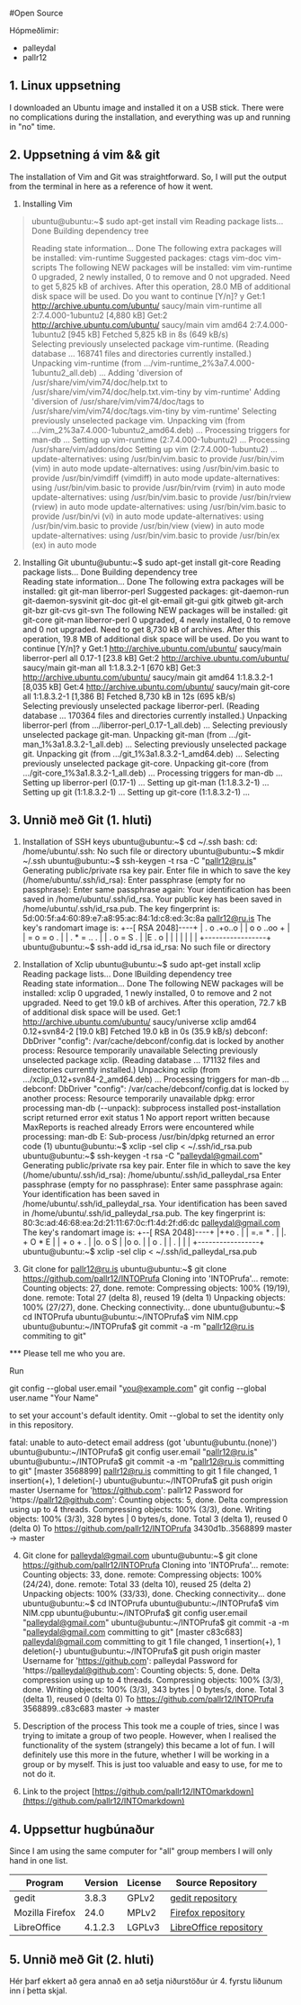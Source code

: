 #Open Source

Hópmeðlimir:

* palleydal
* pallr12

## 1. Linux uppsetning

I downloaded an Ubuntu image and installed it on a USB stick. There were no complications during the installation, and everything was up and running in "no" time.

## 2. Uppsetning á vim && git

The installation of Vim and Git was straightforward. So, I will put the output from the terminal in here as a reference of how it went.

1) Installing Vim

> ubuntu@ubuntu:~$ sudo apt-get install vim
> Reading package lists... Done
> Building dependency tree
>       
> Reading state information... Done
> The following extra packages will be installed:
>   vim-runtime
> Suggested packages:
>   ctags vim-doc vim-scripts
> The following NEW packages will be installed:
>   vim vim-runtime
> 0 upgraded, 2 newly installed, 0 to remove and 0 not upgraded.
> Need to get 5,825 kB of archives.
> After this operation, 28.0 MB of additional disk space will be used.
> Do you want to continue [Y/n]? y
> Get:1 http://archive.ubuntu.com/ubuntu/ saucy/main vim-runtime all 2:7.4.000-1ubuntu2 [4,880 kB]
> Get:2 http://archive.ubuntu.com/ubuntu/ saucy/main vim amd64 2:7.4.000-1ubuntu2 [945 kB]
> Fetched 5,825 kB in 8s (649 kB/s)                                              
> Selecting previously unselected package vim-runtime.
> (Reading database ... 168741 files and directories currently installed.)
> Unpacking vim-runtime (from .../vim-runtime_2%3a7.4.000-1ubuntu2_all.deb) ...
> Adding 'diversion of /usr/share/vim/vim74/doc/help.txt to /usr/share/vim/vim74/doc/help.txt.vim-tiny by vim-runtime'
> Adding 'diversion of /usr/share/vim/vim74/doc/tags to /usr/share/vim/vim74/doc/tags.vim-tiny by vim-runtime'
> Selecting previously unselected package vim.
> Unpacking vim (from .../vim_2%3a7.4.000-1ubuntu2_amd64.deb) ...
> Processing triggers for man-db ...
> Setting up vim-runtime (2:7.4.000-1ubuntu2) ...
> Processing /usr/share/vim/addons/doc
> Setting up vim (2:7.4.000-1ubuntu2) ...
> update-alternatives: using /usr/bin/vim.basic to provide /usr/bin/vim (vim) in auto mode
> update-alternatives: using /usr/bin/vim.basic to provide /usr/bin/vimdiff (vimdiff) in auto mode
> update-alternatives: using /usr/bin/vim.basic to provide /usr/bin/rvim (rvim) in auto mode
> update-alternatives: using /usr/bin/vim.basic to provide /usr/bin/rview (rview) in auto mode
> update-alternatives: using /usr/bin/vim.basic to provide /usr/bin/vi (vi) in auto mode
> update-alternatives: using /usr/bin/vim.basic to provide /usr/bin/view (view) in auto mode
> update-alternatives: using /usr/bin/vim.basic to provide /usr/bin/ex (ex) in auto mode

2) Installing Git
ubuntu@ubuntu:~$ sudo apt-get install git-core
Reading package lists... Done
Building dependency tree       
Reading state information... Done
The following extra packages will be installed:
  git git-man liberror-perl
Suggested packages:
  git-daemon-run git-daemon-sysvinit git-doc git-el git-email git-gui gitk
  gitweb git-arch git-bzr git-cvs git-svn
The following NEW packages will be installed:
  git git-core git-man liberror-perl
0 upgraded, 4 newly installed, 0 to remove and 0 not upgraded.
Need to get 8,730 kB of archives.
After this operation, 19.8 MB of additional disk space will be used.
Do you want to continue [Y/n]? y
Get:1 http://archive.ubuntu.com/ubuntu/ saucy/main liberror-perl all 0.17-1 [23.8 kB]
Get:2 http://archive.ubuntu.com/ubuntu/ saucy/main git-man all 1:1.8.3.2-1 [670 kB]
Get:3 http://archive.ubuntu.com/ubuntu/ saucy/main git amd64 1:1.8.3.2-1 [8,035 kB]
Get:4 http://archive.ubuntu.com/ubuntu/ saucy/main git-core all 1:1.8.3.2-1 [1,386 B]
Fetched 8,730 kB in 12s (695 kB/s)                                             
Selecting previously unselected package liberror-perl.
(Reading database ... 170364 files and directories currently installed.)
Unpacking liberror-perl (from .../liberror-perl_0.17-1_all.deb) ...
Selecting previously unselected package git-man.
Unpacking git-man (from .../git-man_1%3a1.8.3.2-1_all.deb) ...
Selecting previously unselected package git.
Unpacking git (from .../git_1%3a1.8.3.2-1_amd64.deb) ...
Selecting previously unselected package git-core.
Unpacking git-core (from .../git-core_1%3a1.8.3.2-1_all.deb) ...
Processing triggers for man-db ...
Setting up liberror-perl (0.17-1) ...
Setting up git-man (1:1.8.3.2-1) ...
Setting up git (1:1.8.3.2-1) ...
Setting up git-core (1:1.8.3.2-1) ...

## 3. Unnið með Git (1. hluti)

1) Installation of SSH keys
ubuntu@ubuntu:~$ cd ~/.ssh
bash: cd: /home/ubuntu/.ssh: No such file or directory
ubuntu@ubuntu:~$ mkdir ~/.ssh
ubuntu@ubuntu:~$ ssh-keygen -t rsa -C "pallr12@ru.is"
Generating public/private rsa key pair.
Enter file in which to save the key (/home/ubuntu/.ssh/id_rsa): 
Enter passphrase (empty for no passphrase): 
Enter same passphrase again: 
Your identification has been saved in /home/ubuntu/.ssh/id_rsa.
Your public key has been saved in /home/ubuntu/.ssh/id_rsa.pub.
The key fingerprint is:
5d:00:5f:a4:60:89:e7:a8:95:ac:84:1d:c8:ed:3c:8a pallr12@ru.is
The key's randomart image is:
+--[ RSA 2048]----+
| . o   .+o..o    |
|  o o ..oo +     |
|   = o =  o .    |
|  . * = .. .     |
| . o =  S .      |
|E . o            |
|                 |
|                 |
|                 |
+-----------------+
ubuntu@ubuntu:~$ ssh-add id_rsa
id_rsa: No such file or directory

2) Installation of Xclip
ubuntu@ubuntu:~$ sudo apt-get install xclip
Reading package lists... Done
lBuilding dependency tree       
Reading state information... Done
The following NEW packages will be installed:
  xclip
0 upgraded, 1 newly installed, 0 to remove and 2 not upgraded.
Need to get 19.0 kB of archives.
After this operation, 72.7 kB of additional disk space will be used.
Get:1 http://archive.ubuntu.com/ubuntu/ saucy/universe xclip amd64 0.12+svn84-2 [19.0 kB]
Fetched 19.0 kB in 0s (35.9 kB/s)
debconf: DbDriver "config": /var/cache/debconf/config.dat is locked by another process: Resource temporarily unavailable
Selecting previously unselected package xclip.
(Reading database ... 171132 files and directories currently installed.)
Unpacking xclip (from .../xclip_0.12+svn84-2_amd64.deb) ...
Processing triggers for man-db ...
debconf: DbDriver "config": /var/cache/debconf/config.dat is locked by another process: Resource temporarily unavailable
dpkg: error processing man-db (--unpack):
 subprocess installed post-installation script returned error exit status 1
No apport report written because MaxReports is reached already
                                                              Errors were encountered while processing:
 man-db
E: Sub-process /usr/bin/dpkg returned an error code (1)
ubuntu@ubuntu:~$ xclip -sel clip < ~/.ssh/id_rsa.pub
ubuntu@ubuntu:~$ ssh-keygen -t rsa -C "palleydal@gmail.com"
Generating public/private rsa key pair.
Enter file in which to save the key (/home/ubuntu/.ssh/id_rsa): /home/ubuntu/.ssh/id_palleydal_rsa
Enter passphrase (empty for no passphrase): 
Enter same passphrase again: 
Your identification has been saved in /home/ubuntu/.ssh/id_palleydal_rsa.
Your identification has been saved in /home/ubuntu/.ssh/id_palleydal_rsa.pub.
The key fingerprint is:
80:3c:ad:46:68:ea:2d:21:11:67:0c:f1:4d:2f:d6:dc palleydal@gmail.com
The key's randomart image is:
+--[ RSA 2048]----+
|++o .            |
| =.= * .         |
|. + O * E        |
| + o + .         |
|o.  o   S        |
|o o.             |
| o .             |
|  .              |
|                 |
+-----------------+
ubuntu@ubuntu:~$ xclip -sel clip < ~/.ssh/id_palleydal_rsa.pub

3) Git clone for pallr12@ru.is
ubuntu@ubuntu:~$ git clone https://github.com/pallr12/INTOPrufa
Cloning into 'INTOPrufa'...
remote: Counting objects: 27, done.
remote: Compressing objects: 100% (19/19), done.
remote: Total 27 (delta 8), reused 19 (delta 1)
Unpacking objects: 100% (27/27), done.
Checking connectivity... done
ubuntu@ubuntu:~$ cd INTOPrufa
ubuntu@ubuntu:~/INTOPrufa$ vim NIM.cpp
ubuntu@ubuntu:~/INTOPrufa$ git commit -a -m "pallr12@ru.is commiting to git"

*** Please tell me who you are.

Run

  git config --global user.email "you@example.com"
  git config --global user.name "Your Name"

to set your account's default identity.
Omit --global to set the identity only in this repository.

fatal: unable to auto-detect email address (got 'ubuntu@ubuntu.(none)')
ubuntu@ubuntu:~/INTOPrufa$ git config user.email "pallr12@ru.is"
ubuntu@ubuntu:~/INTOPrufa$ git commit -a -m "pallr12@ru.is committing to git"
[master 3568899] pallr12@ru.is committing to git
 1 file changed, 1 insertion(+), 1 deletion(-)
ubuntu@ubuntu:~/INTOPrufa$ git push origin master
Username for 'https://github.com': pallr12
Password for 'https://pallr12@github.com': 
Counting objects: 5, done.
Delta compression using up to 4 threads.
Compressing objects: 100% (3/3), done.
Writing objects: 100% (3/3), 328 bytes | 0 bytes/s, done.
Total 3 (delta 1), reused 0 (delta 0)
To https://github.com/pallr12/INTOPrufa
   3430d1b..3568899  master -> master

4) Git clone for palleydal@gmail.com
ubuntu@ubuntu:~$ git clone https://github.com/pallr12/INTOPrufa
Cloning into 'INTOPrufa'...
remote: Counting objects: 33, done.
remote: Compressing objects: 100% (24/24), done.
remote: Total 33 (delta 10), reused 25 (delta 2)
Unpacking objects: 100% (33/33), done.
Checking connectivity... done
ubuntu@ubuntu:~$ cd INTOPrufa
ubuntu@ubuntu:~/INTOPrufa$ vim NIM.cpp
ubuntu@ubuntu:~/INTOPrufa$ git config user.email "palleydal@gmail.com"
ubuntu@ubuntu:~/INTOPrufa$ git commit -a -m "palleydal@gmail.com committing to git"
[master c83c683] palleydal@gmail.com committing to git
 1 file changed, 1 insertion(+), 1 deletion(-)
ubuntu@ubuntu:~/INTOPrufa$ git push origin master
Username for 'https://github.com': palleydal
Password for 'https://palleydal@github.com': 
Counting objects: 5, done.
Delta compression using up to 4 threads.
Compressing objects: 100% (3/3), done.
Writing objects: 100% (3/3), 343 bytes | 0 bytes/s, done.
Total 3 (delta 1), reused 0 (delta 0)
To https://github.com/pallr12/INTOPrufa
   3568899..c83c683  master -> master

5) Description of the process
This took me a couple of tries, since I was trying to imitate a group of two people. However, when I realised the functionality of the system (strangely) this became a lot of fun. I will definitely use this more in the future, whether I will be working in a group or by myself. This is just too valuable and easy to use, for me to not do it.

6) Link to the project
[https://github.com/pallr12/INTOmarkdown](https://github.com/pallr12/INTOmarkdown)

## 4. Uppsettur hugbúnaður

Since I am using the same computer for "all" group members I will only hand in one list.


| Program         | Version | License | Source Repository                                                |
| --------------- | ------- | ------- | ---------------------------------------------------------------- |
| gedit           | 3.8.3   | GPLv2   | [gedit repository](http://git.gnome.org/browse/gedit)            |
| Mozilla Firefox | 24.0    | MPLv2   | [Firefox repository](https://hg.mozilla.org/mozilla-central)      |
| LibreOffice     | 4.1.2.3 | LGPLv3  | [LibreOffice repository](http://cgit.freedesktop.org/libreoffice) |

## 5. Unnið með Git (2. hluti)

Hér þarf ekkert að gera annað en að setja niðurstöður úr 4. fyrstu liðunum inn í þetta skjal.
